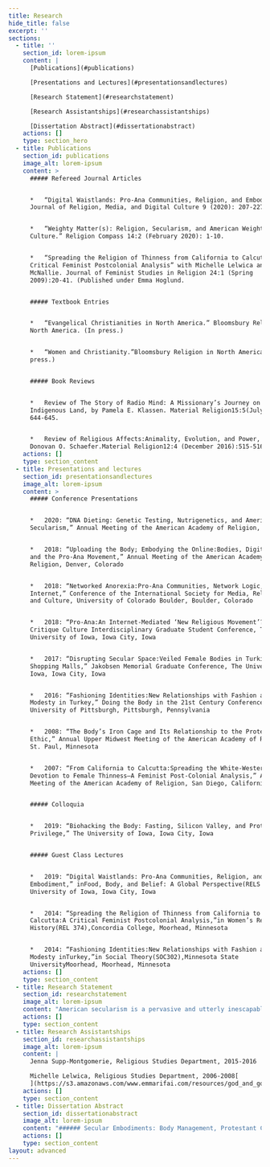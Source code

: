 ```yaml
---
title: Research
hide_title: false
excerpt: ''
sections:
  - title: ''
    section_id: lorem-ipsum
    content: |
      [Publications](#publications)

      [Presentations and Lectures](#presentationsandlectures)

      [Research Statement](#researchstatement)

      [Research Assistantships](#researchassistantships)

      [Dissertation Abstract](#dissertationabstract)
    actions: []
    type: section_hero
  - title: Publications
    section_id: publications
    image_alt: lorem-ipsum
    content: >
      ##### Refereed Journal Articles


      *   “Digital Waistlands: Pro-Ana Communities, Religion, and Embodiment.”
      Journal of Religion, Media, and Digital Culture 9 (2020): 207-227.


      *   “Weighty Matter(s): Religion, Secularism, and American Weight Loss
      Culture.” Religion Compass 14:2 (February 2020): 1-10.


      *   “Spreading the Religion of Thinness from California to Calcutta: A
      Critical Feminist Postcolonial Analysis” with Michelle Lelwica and Jenna
      McNallie. Journal of Feminist Studies in Religion 24:1 (Spring
      2009):20-41. (Published under Emma Hoglund.


      ##### Textbook Entries


      *   “Evangelical Christianities in North America.” Bloomsbury Religion in
      North America. (In press.)


      *   “Women and Christianity.”Bloomsbury Religion in North America. (In
      press.)


      ##### Book Reviews


      *   Review of The Story of Radio Mind: A Missionary’s Journey on
      Indigenous Land, by Pamela E. Klassen. Material Religion15:5(July 2019):
      644-645.


      *   Review of Religious Affects:Animality, Evolution, and Power, by
      Donovan O. Schaefer.Material Religion12:4 (December 2016):515-516.
    actions: []
    type: section_content
  - title: Presentations and lectures
    section_id: presentationsandlectures
    image_alt: lorem-ipsum
    content: >
      ##### Conference Presentations


      *   2020: “DNA Dieting: Genetic Testing, Nutrigenetics, and American
      Secularism,” Annual Meeting of the American Academy of Religion, Virtual


      *   2018: “Uploading the Body; Embodying the Online:Bodies, Digital Space,
      and the Pro-Ana Movement,” Annual Meeting of the American Academy of
      Religion, Denver, Colorado


      *   2018: “Networked Anorexia:Pro-Ana Communities, Network Logic, and the
      Internet,” Conference of the International Society for Media, Religion,
      and Culture, University of Colorado Boulder, Boulder, Colorado


      *   2018: “Pro-Ana:An Internet-Mediated ‘New Religious Movement’?”Craft
      Critique Culture Interdisciplinary Graduate Student Conference, The
      University of Iowa, Iowa City, Iowa


      *   2017: “Disrupting Secular Space:Veiled Female Bodies in Turkish
      Shopping Malls,” Jakobsen Memorial Graduate Conference, The University of
      Iowa, Iowa City, Iowa


      *   2016: “Fashioning Identities:New Relationships with Fashion and
      Modesty in Turkey,” Doing the Body in the 21st Century Conference,
      University of Pittsburgh, Pittsburgh, Pennsylvania


      *   2008: “The Body’s Iron Cage and Its Relationship to the Protestant
      Ethic,” Annual Upper Midwest Meeting of the American Academy of Religion,
      St. Paul, Minnesota 


      *   2007: “From California to Calcutta:Spreading the White-Western
      Devotion to Female Thinness—A Feminist Post-Colonial Analysis,” Annual
      Meeting of the American Academy of Religion, San Diego, California 


      ##### Colloquia


      *   2019: “Biohacking the Body: Fasting, Silicon Valley, and Protestant
      Privilege,” The University of Iowa, Iowa City, Iowa


      ##### Guest Class Lectures


      *   2019: “Digital Waistlands: Pro-Ana Communities, Religion, and
      Embodiment,” inFood, Body, and Belief: A Global Perspective(RELS 2674),The
      University of Iowa, Iowa City, Iowa


      *   2014: “Spreading the Religion of Thinness from California to
      Calcutta:A Critical Feminist Postcolonial Analysis,”in Women’s Religious
      History(REL 374),Concordia College, Moorhead, Minnesota


      *   2014: “Fashioning Identities:New Relationships with Fashion and
      Modesty inTurkey,”in Social Theory(SOC302),Minnesota State
      UniversityMoorhead, Moorhead, Minnesota
    actions: []
    type: section_content
  - title: Research Statement
    section_id: researchstatement
    image_alt: lorem-ipsum
    content: "American secularism is a pervasive and utterly inescapable aspect of life in the United States today. To participate in American public life is to engage with the particular secularism of the United States. And to engage with the particular secularism of the United States is to perpetuate a Protestant privilege embedded in the very fabric of this secularism on every scale, from institutions to individuals. While a number of scholars have attended to America’s particular form of secularism as it circulates in institutions like law, politics, and economics, less attention has been paid to how individuals embody American secularism in their daily lives. My research attends to this gap by exploring how both religion and secularism shape the everyday at the site of the body by highlighting Protestant culture’s profound yet often overlooked impact on public life in the United States and beyond.\n\nMy dissertation, entitled “Secular Embodiments: Body Management, Protestant Culture, and American Secularism in the Twenty-First Century,” argues that American secularism is a unique cultural formation that is best understood as fundamentally embodied and that its embodiments are made plain in contemporary techniques of body management. I find that the body is a foundational site where it is possible to see the co-constitutive nature of the secular and the religious emerge as well as the scope and contours of their entangled ontologies. This entanglement is particularly clear when considering how American secularism is imbued with the same Protestant values, including commitments to individualism, self-control, and optimization, that orient American cultural life more broadly. Through case studies on direct-to-consumer genetic testing, biohacking, and the pro-ana movement, this project explores the tensions between the discourses and practices that seek to sustain American secularism through multiple mechanisms of power and the bodies that confound these attempts by expanding and contracting the field of possibility from which the contemporary subject emerges.\r\n\n“Secular Embodiments” is structured around three case studies, each of which considers a different body management culture made popular in the early twenty-first century. My first case study explores the logics of direct-to-consumer genetic testing and the role this practice plays in contemporary subject production. Through an analysis of the published marketing and media of at-home genetic testing companies like 23andMe, I reveal how American individualism is refracted through genetic science and digital technologies at the site of the body as a new expression of biopower, a mechanism of power that operates on the scale of population. My second case study analyzes the disciplinary rhetorics and practices of the hyper-masculinized biohacking movement and how this movement mobilizes and capitalizes on the particular logics of optimization. In this chapter, I consider how entrepreneurs like Tim Ferriss, Dave Asprey, and Ben Greenfield peddle biohacking techniques in ways that privilege particularly white, male, wealthy, and reasonably healthy bodies. My third case study demonstrates how self-control is managed in the online pro-ana movement through daily practices that sustain and diminish life and liveliness in abject, gendered bodies. In this chapter, I analyze the popular pro-ana site MyPancakeAddiction and track embodiments of pro-ana digital culture and performances of shared value systems that reflect a particularly Protestant, and feminized, orientation toward the self and the body.\r\n\nContributing to religious studies, cultural studies, and gender studies, my project makes plain the ways in which American secularism is embodied and thus corrects a longstanding disregard for the bodily techniques that sustain public life in the United States. Its case studies reveal that both secular and religious practices privilege Protestant ways of engaging with the world, often through intimately embodied experiences of gender, race, and class. Protestantism is stubborn and persistent, in part, because it lurks in the body, in daily behaviors and practices that, on the surface, seem neutral, natural, and even accidental. “Secular Embodiments,” then, illustrates the profound influence of Protestantism on the articulation of secular subjecthood in twenty-first century bodily techniques shaped by modern genetic science and digital technologies. Indeed, attending to performances of contemporary body management cultures reveals the privileging of particular bodies through a persistent Protestantism finding purchase in new expressions of American secularism.\n\nMy larger research agenda attends to the religio-secular assemblages that shape and are shaped by everyday embodiments in the contemporary United States and elsewhere in our increasingly globalized world. I have refereed articles published with both the Journal of Religion, Media, and Digital Culture and Religion Compass. The former is entitled “Digital Waistlands: Pro-Ana Communities, Religion, and Embodiment” and attends to the intersection of religion, embodiment, and digital culture in the pro-ana movement by exploring how anas embody religio-secular values in their performances of ana culture. The latter is entitled “Weighty Matter(s): Religion, Secularism, and American Weight Loss Culture” and summarizes the state of this fairly new field of research in religious studies. Currently, I am developing an article that explores the role secular microfinance institutions play in disciplining their audiences through the importation of Protestant values like self-sufficiency, personal responsibility, and hard work reimagined in a transnational, secularized setting.  This, I argue, represents Protestant privilege finding purchase in an increasingly globalized world. Finally, I am also developing a book proposal based on my dissertation that I will be prepared to discuss with editors in the very near future.\n\nMy next research project considers the early nineteenth century American diet reform movements that flourished alongside the rapid urbanization, industrialization, and emergence of an identifiable print public in the United States. These movements not only linked body size with morality and connected body regulation to the rise of American consumer culture but also worked to establish hierarchies of race, sexuality, gender, and class. While much of the work on early American weight loss movements has centered on Sylvester Graham and his followers, I am exploring another trend: the water cure, a movement that was largely dominated by women in the United States. Most hydropathic spas were run by women and functioned as epicenters for dress reform, temperance, and the women’s rights movement. Indeed, the first National Dress Reform Association meeting was held at the Glenhaven Water-Cure. Through an analysis of this trend’s primary periodical Water-Cure Journal, published between 1845 and 1857, I will trace changing attitudes toward the body in light of the personal ads it ran that included height and weight specifications for prospective partners. Because other preferences like political orientation and religious affiliation were also listed, I expect to find evidence of shifting attitudes towards both religion and secularism as well. A careful reading and analysis of the Water-Cure Journal will offer important contributions in our understanding of evolving orientations not only toward the body but also toward religion, secularism, and the persistence of Protestant culture embedded in the increasingly secular imperative to count calories from the mid- to late nineteenth century in the United States.\n\nBroadly, my work is an interdisciplinary engagement with themes of Protestant culture and American secularism; critical theory and religion; religion, food, and the body; and gender, religion, and culture. I am committed to exploring the intersections of religion and secularism in the contemporary United States and beyond as they manifest as embodied practices in the everyday. This work offers important contributions to the fields of religious studies, cultural studies, and gender studies by shifting the primary unit of analysis from populations to the individual and by considering how the individual, gendered body mediates the secular and the religious through daily actions and behaviors.\n"
    actions: []
    type: section_content
  - title: Research Assistantships
    section_id: researchassistantships
    image_alt: lorem-ipsum
    content: |
      Jenna Supp-Montgomerie, Religious Studies Department, 2015-2016

      Michelle Lelwica, Religious Studies Department, 2006-2008[
      ](https://s3.amazonaws.com/www.emmarifai.com/resources/god_and_google.pdf)
    actions: []
    type: section_content
  - title: Dissertation Abstract
    section_id: dissertationabstract
    image_alt: lorem-ipsum
    content: "###### Secular Embodiments: Body Management, Protestant Culture, and American Secularism in the Twenty-First Century\n\nAmerican secularism is a pervasive and utterly inescapable aspect of life in the United States today. To participate in American public life is to engage with the particular secularism of the United States. And to engage with the particular secularism of the United States is to perpetuate a Protestant privilege embedded in the very fabric of this secularism on every scale, from institutions to individuals. Indeed, any serious attempt to understand the contemporary religious landscape of North America must address the complexities of American secularism, which is just as much part of this landscape as are the more obvious religious communities that have shaped American culture historically and today. While a number of scholars have attended to America’s particular form of secularism as it circulates in institutions like law, politics, and economics, less attention has been paid to how individuals embody American secularism in their daily lives.\_\n\n“Secular Embodiments” argues that American secularism is a unique cultural formation that is best understood as fundamentally embodied and that its embodiments are made plain in contemporary techniques of body management. It finds that the body is a foundational site where it is possible to see the co-constitutive nature of the secular and the religious emerge as well as the scope and contours of their entangled ontologies. This entanglement is particularly clear when considering how American secularism is imbued with the same Protestant values, including commitments to individualism, self-control, and optimization, that orient American cultural life more broadly. Through case studies on direct-to-consumer genetic testing, biohacking, and the pro-ana movement, this project explores the tensions between the discourses and practices that seek to sustain American secularism through multiple mechanisms of power and the bodies that confound these attempts by expanding and contracting the field of possibility from which the contemporary American subject emerges.\_\n\nContributing to religious studies, cultural studies, and gender studies, this project makes plain the ways in which American secularism is embodied and thus corrects a longstanding disregard for the bodily techniques that sustain public life in the United States. Its case studies reveal that both secular and religious practices privilege Protestant ways of engaging with the world, often through intimately embodied experiences of gender, race, and class. Protestantism is stubborn and persistent, in part, because it lurks in the body, in daily behaviors and practices that, on the surface, seem neutral, natural, and even accidental. “Secular Embodiments,” then, illustrates the profound influence of Protestantism on the articulation of secular subjecthood in twenty-first century bodily techniques shaped by modern genetic science and digital technologies. Indeed, attending to performances of contemporary body management cultures reveals the privileging of particular bodies, which are overwhelmingly white, male, wealthy, and reasonably healthy, through a persistent Protestantism finding purchase in new expressions of American secularism.\_\n"
    actions: []
    type: section_content
layout: advanced
---
```

